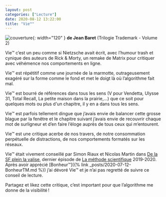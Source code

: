 ```yaml
---
layout: post
categories: ["Lecture"]
date: 2020-08-12 13:22:00
title: "Vie™"
---
```


![couverture](/assets/images/couv_lecture/vietm.webp){: width="120" }
**de Jean Baret** (Trilogie Trademark - Volume 2)

Vie™ c’est un peu comme si Nietzsche avait écrit, avec l’humour trash
et cynique des auteurs de Rick & Morty, un remake de Matrix pour
critiquer avec véhémence nos comportements en ligne.

Vie™ est répétitif comme une journée de la marmotte, outrageusement
exagéré sur la forme comme le fond et met le doigt là où l’algorithme
fait mal.

Vie™ est bourré de références dans tous les sens (V pour Vendetta,
Ulysse 31, Total Recall, La petite maison dans la prairie,...) que ce
soit pour quelques mots ou plus d'un chapitre, il y en a dans tous les
sens.

Vie™ est parfois tellement dingue que j’avais envie de balancer cette
grosse blague par la fenêtre et le chapitre suivant j’avais envie de
recouvrir chaque mot de surligneur et d’en faire l’éloge auprès de
tous ceux qui m’entourent.

Vie™ est une critique acerbe de nos travers, de notre consommation
perpétuelle de distractions, de nos comportements formatés sur les
réseaux.

Vie™ était vivement conseillé par Simon Riaux et Nicolas Martin dans
[De la SF plein la valise](https://www.franceculture.fr/emissions/la-methode-scientifique/de-la-sf-dans-la-valise),
dernier épisode de [La méthode scientifique](https://www.franceculture.fr/emissions/la-methode-scientifique) 2019-2020. Après avoir
apprécié [Bonheur™]({% link _posts/2020-07-12-BonheurTM.md %}) j’ai dévoré Vie™ et je n’ai pas regretté de
suivre ce conseil de lecture.

Partagez et likez cette critique, c’est important pour que
l’algorithme me donne de la visibilité !



